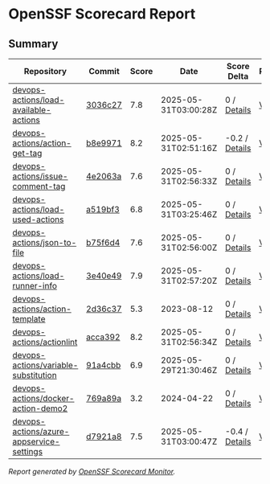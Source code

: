 # OpenSSF Scorecard Report

## Summary

| Repository | Commit | Score | Date | Score Delta | Report | StepSecurity |
| -- | -- | -- | -- | -- | -- | -- |
| [devops-actions/load-available-actions](https://github.com/devops-actions/load-available-actions) | [3036c27](https://github.com/devops-actions/load-available-actions/commit/3036c275cf5c5f5134789496ccfd4edd8b62573a) | 7.8 | 2025-05-31T03:00:28Z | 0 / [Details](https://ossf.github.io/scorecard-visualizer/#/projects/github.com/devops-actions/load-available-actions/compare/96ed1b857da7c499ecbd5d327b1971dfad4ff943/3036c275cf5c5f5134789496ccfd4edd8b62573a) | [View](https://ossf.github.io/scorecard-visualizer/#/projects/github.com/devops-actions/load-available-actions/commit/3036c275cf5c5f5134789496ccfd4edd8b62573a) | [Fix it](https://app.stepsecurity.io/securerepo?repo=devops-actions/load-available-actions) |
| [devops-actions/action-get-tag](https://github.com/devops-actions/action-get-tag) | [b8e9971](https://github.com/devops-actions/action-get-tag/commit/b8e9971f3d2087847233257621b450327ed28bfa) | 8.2 | 2025-05-31T02:51:16Z | -0.2 / [Details](https://ossf.github.io/scorecard-visualizer/#/projects/github.com/devops-actions/action-get-tag/compare/52aa34b6496726a7a477881854f375221de067b4/b8e9971f3d2087847233257621b450327ed28bfa) | [View](https://ossf.github.io/scorecard-visualizer/#/projects/github.com/devops-actions/action-get-tag/commit/b8e9971f3d2087847233257621b450327ed28bfa) | [Fix it](https://app.stepsecurity.io/securerepo?repo=devops-actions/action-get-tag) |
| [devops-actions/issue-comment-tag](https://github.com/devops-actions/issue-comment-tag) | [4e2063a](https://github.com/devops-actions/issue-comment-tag/commit/4e2063a3db576e91d16d9cb70250ed2e6b3f93ee) | 7.6 | 2025-05-31T02:56:33Z | 0 / [Details](https://ossf.github.io/scorecard-visualizer/#/projects/github.com/devops-actions/issue-comment-tag/compare/caffba960a2eae312903d35317990ffde2edb809/4e2063a3db576e91d16d9cb70250ed2e6b3f93ee) | [View](https://ossf.github.io/scorecard-visualizer/#/projects/github.com/devops-actions/issue-comment-tag/commit/4e2063a3db576e91d16d9cb70250ed2e6b3f93ee) | [Fix it](https://app.stepsecurity.io/securerepo?repo=devops-actions/issue-comment-tag) |
| [devops-actions/load-used-actions](https://github.com/devops-actions/load-used-actions) | [a519bf3](https://github.com/devops-actions/load-used-actions/commit/a519bf33f89adf7ea0e77391fe3b672d3a808d40) | 6.8 | 2025-05-31T03:25:46Z | 0 / [Details](https://ossf.github.io/scorecard-visualizer/#/projects/github.com/devops-actions/load-used-actions/compare/b9cc16598fd31325990742f7dc74f6ab3ac92d4c/a519bf33f89adf7ea0e77391fe3b672d3a808d40) | [View](https://ossf.github.io/scorecard-visualizer/#/projects/github.com/devops-actions/load-used-actions/commit/a519bf33f89adf7ea0e77391fe3b672d3a808d40) | [Fix it](https://app.stepsecurity.io/securerepo?repo=devops-actions/load-used-actions) |
| [devops-actions/json-to-file](https://github.com/devops-actions/json-to-file) | [b75f6d4](https://github.com/devops-actions/json-to-file/commit/b75f6d44a0177e9f5ba96d1049f366417fa97d83) | 7.6 | 2025-05-31T02:56:00Z | 0 / [Details](https://ossf.github.io/scorecard-visualizer/#/projects/github.com/devops-actions/json-to-file/compare/da84aed177655bb63f4183768f270595a6b6bf83/b75f6d44a0177e9f5ba96d1049f366417fa97d83) | [View](https://ossf.github.io/scorecard-visualizer/#/projects/github.com/devops-actions/json-to-file/commit/b75f6d44a0177e9f5ba96d1049f366417fa97d83) | [Fix it](https://app.stepsecurity.io/securerepo?repo=devops-actions/json-to-file) |
| [devops-actions/load-runner-info](https://github.com/devops-actions/load-runner-info) | [3e40e49](https://github.com/devops-actions/load-runner-info/commit/3e40e490671f24ed2c9a0e055ae6a81b414942c2) | 7.9 | 2025-05-31T02:57:20Z | 0 / [Details](https://ossf.github.io/scorecard-visualizer/#/projects/github.com/devops-actions/load-runner-info/compare/24af879e34e18ccb8f0b0725ec31929222d8a528/3e40e490671f24ed2c9a0e055ae6a81b414942c2) | [View](https://ossf.github.io/scorecard-visualizer/#/projects/github.com/devops-actions/load-runner-info/commit/3e40e490671f24ed2c9a0e055ae6a81b414942c2) | [Fix it](https://app.stepsecurity.io/securerepo?repo=devops-actions/load-runner-info) |
| [devops-actions/action-template](https://github.com/devops-actions/action-template) | [2d36c37](https://github.com/devops-actions/action-template/commit/2d36c375d37dfe4b9bd08bacb5bae3728b201d2f) | 5.3 | 2023-08-12 | 0 / [Details](https://ossf.github.io/scorecard-visualizer/#/projects/github.com/devops-actions/action-template/compare/2d36c375d37dfe4b9bd08bacb5bae3728b201d2f/2d36c375d37dfe4b9bd08bacb5bae3728b201d2f) | [View](https://ossf.github.io/scorecard-visualizer/#/projects/github.com/devops-actions/action-template/commit/2d36c375d37dfe4b9bd08bacb5bae3728b201d2f) | [Fix it](https://app.stepsecurity.io/securerepo?repo=devops-actions/action-template) |
| [devops-actions/actionlint](https://github.com/devops-actions/actionlint) | [acca392](https://github.com/devops-actions/actionlint/commit/acca39244a636f2ee350a0c9e50be84d3a300579) | 8.2 | 2025-05-31T02:56:34Z | 0 / [Details](https://ossf.github.io/scorecard-visualizer/#/projects/github.com/devops-actions/actionlint/compare/acca39244a636f2ee350a0c9e50be84d3a300579/acca39244a636f2ee350a0c9e50be84d3a300579) | [View](https://ossf.github.io/scorecard-visualizer/#/projects/github.com/devops-actions/actionlint/commit/acca39244a636f2ee350a0c9e50be84d3a300579) | [Fix it](https://app.stepsecurity.io/securerepo?repo=devops-actions/actionlint) |
| [devops-actions/variable-substitution](https://github.com/devops-actions/variable-substitution) | [91a4cbb](https://github.com/devops-actions/variable-substitution/commit/91a4cbb30d2589ff03ab960e33dc2eaa5e544e8a) | 6.9 | 2025-05-29T21:30:46Z | 0 / [Details](https://ossf.github.io/scorecard-visualizer/#/projects/github.com/devops-actions/variable-substitution/compare/a0b06b2e1f3184e43595d05c363467ae40412fa3/91a4cbb30d2589ff03ab960e33dc2eaa5e544e8a) | [View](https://ossf.github.io/scorecard-visualizer/#/projects/github.com/devops-actions/variable-substitution/commit/91a4cbb30d2589ff03ab960e33dc2eaa5e544e8a) | [Fix it](https://app.stepsecurity.io/securerepo?repo=devops-actions/variable-substitution) |
| [devops-actions/docker-action-demo2](https://github.com/devops-actions/docker-action-demo2) | [769a89a](https://github.com/devops-actions/docker-action-demo2/commit/769a89a797cab9d4e9970ab2577d577f35f57656) | 3.2 | 2024-04-22 | 0 / [Details](https://ossf.github.io/scorecard-visualizer/#/projects/github.com/devops-actions/docker-action-demo2/compare/769a89a797cab9d4e9970ab2577d577f35f57656/769a89a797cab9d4e9970ab2577d577f35f57656) | [View](https://ossf.github.io/scorecard-visualizer/#/projects/github.com/devops-actions/docker-action-demo2/commit/769a89a797cab9d4e9970ab2577d577f35f57656) | [Fix it](https://app.stepsecurity.io/securerepo?repo=devops-actions/docker-action-demo2) |
| [devops-actions/azure-appservice-settings](https://github.com/devops-actions/azure-appservice-settings) | [d7921a8](https://github.com/devops-actions/azure-appservice-settings/commit/d7921a8be0c6a2178aa92af6268bbaa773a5bd76) | 7.5 | 2025-05-31T03:00:47Z | -0.4 / [Details](https://ossf.github.io/scorecard-visualizer/#/projects/github.com/devops-actions/azure-appservice-settings/compare/2b71d4cb4f848eff6cd36c435dc640743801e6ca/d7921a8be0c6a2178aa92af6268bbaa773a5bd76) | [View](https://ossf.github.io/scorecard-visualizer/#/projects/github.com/devops-actions/azure-appservice-settings/commit/d7921a8be0c6a2178aa92af6268bbaa773a5bd76) | [Fix it](https://app.stepsecurity.io/securerepo?repo=devops-actions/azure-appservice-settings) |

_Report generated by [OpenSSF Scorecard Monitor](https://github.com/ossf/scorecard-monitor)._
